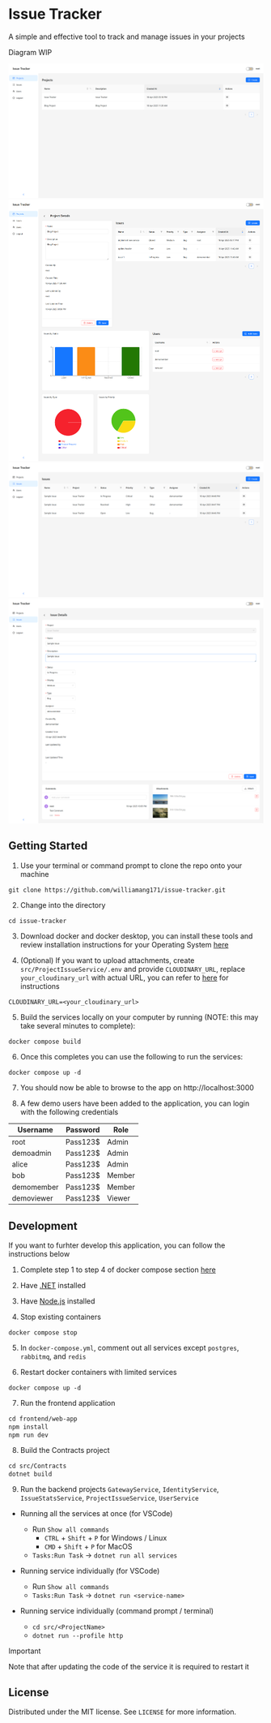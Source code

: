 # Issue Tracker

A simple and effective tool to track and manage issues in your projects

Diagram WIP

![project-list](/documentation/images/project-list.png)
![project-details](/documentation/images/project-details.png)
![issue-list](/documentation/images/issue-list.png)
![issue-details](/documentation/images/issue-details.png)

## Getting Started

1. Use your terminal or command prompt to clone the repo onto your machine

```
git clone https://github.com/williamang171/issue-tracker.git
```
2. Change into the directory
```
cd issue-tracker
```
3. Download docker and docker desktop, you can install these tools and review installation instructions for your Operating System [here](https://docs.docker.com/desktop/)

4. (Optional) If you want to upload attachments, create `src/ProjectIssueService/.env` and provide `CLOUDINARY_URL`, replace `your_cloudinary_url` with actual URL, you can refer to [here](https://cloudinary.com/documentation/dotnet_quickstart) for instructions
```
CLOUDINARY_URL=<your_cloudinary_url>
```

5. Build the services locally on your computer by running (NOTE: this may take several minutes to complete):
```
docker compose build
```
6. Once this completes you can use the following to run the services:
```
docker compose up -d
```
7. You should now be able to browse to the app on http://localhost:3000

8. A few demo users have been added to the application, you can login with the following credentials

| Username   | Password | Role   |
|------------|----------|--------|
| root       | Pass123$ | Admin  |
| demoadmin  | Pass123$ | Admin  |
| alice      | Pass123$ | Admin  |
| bob        | Pass123$ | Member |
| demomember | Pass123$ | Member |
| demoviewer | Pass123$ | Viewer |

## Development

If you want to furhter develop this application, you can follow the instructions below

1. Complete step 1 to step 4 of docker compose section [here](#docker-compose)

2. Have [.NET](https://dotnet.microsoft.com/en-us/download) installed

3. Have [Node.js](https://nodejs.org/en) installed

4. Stop existing containers

```
docker compose stop
```

5. In `docker-compose.yml`, comment out all services except `postgres`, `rabbitmq`, and `redis`

6. Restart docker containers with limited services

```
docker compose up -d
```

7. Run the frontend application

```
cd frontend/web-app
npm install
npm run dev
```

8. Build the Contracts project

```
cd src/Contracts
dotnet build
```

9. Run the backend projects `GatewayService`, `IdentityService`, `IssueStatsService`, `ProjectIssueService`, `UserService`

- Running all the services at once (for VSCode)
    - Run `Show all commands`
        - `CTRL` + `Shift` + `P` for Windows / Linux
        - `CMD` + `Shift` + `P` for MacOS
    - `Tasks:Run Task` -> `dotnet run all services`

- Running service individually (for VSCode)
    - Run `Show all commands`
    - `Tasks:Run Task` -> `dotnet run <service-name>`

- Running service individually (command prompt / terminal)
    - `cd src/<ProjectName>`
    - `dotnet run --profile http`

> [!IMPORTANT]
> Note that after updating the code of the service it is required to restart it

## License

Distributed under the MIT license. See `LICENSE` for more information.